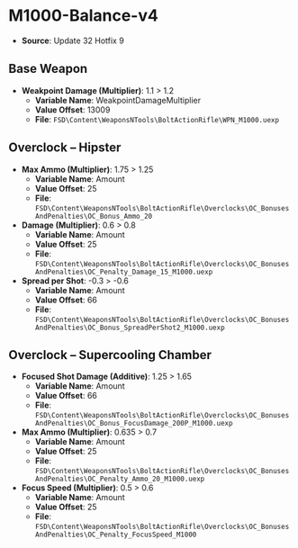 # M1000-Balance-v4
* **Source**: Update 32 Hotfix 9

## Base Weapon
* **Weakpoint Damage (Multiplier)**: 1.1 > 1.2
  * **Variable Name**: WeakpointDamageMultiplier
  * **Value Offset**: 13009
  * **File**: `FSD\Content\WeaponsNTools\BoltActionRifle\WPN_M1000.uexp`

## Overclock – Hipster
* **Max Ammo (Multiplier)**: 1.75 > 1.25
  * **Variable Name**: Amount
  * **Value Offset**: 25
  * **File**: `FSD\Content\WeaponsNTools\BoltActionRifle\Overclocks\OC_BonusesAndPenalties\OC_Bonus_Ammo_20`
* **Damage (Multiplier)**: 0.6 > 0.8
  * **Variable Name**: Amount
  * **Value Offset**: 25
  * **File**: `FSD\Content\WeaponsNTools\BoltActionRifle\Overclocks\OC_BonusesAndPenalties\OC_Penalty_Damage_15_M1000.uexp`
* **Spread per Shot**: -0.3 > -0.6
  * **Variable Name**: Amount
  * **Value Offset**: 66
  * **File**: `FSD\Content\WeaponsNTools\BoltActionRifle\Overclocks\OC_BonusesAndPenalties\OC_Bonus_SpreadPerShot2_M1000.uexp`

## Overclock – Supercooling Chamber
* **Focused Shot Damage (Additive)**: 1.25 > 1.65
  * **Variable Name**: Amount
  * **Value Offset**: 66
  * **File**: `FSD\Content\WeaponsNTools\BoltActionRifle\Overclocks\OC_BonusesAndPenalties\OC_Bonus_FocusDamage_200P_M1000.uexp`
* **Max Ammo (Multiplier)**: 0.635 > 0.7
  * **Variable Name**: Amount
  * **Value Offset**: 25
  * **File**: `FSD\Content\WeaponsNTools\BoltActionRifle\Overclocks\OC_BonusesAndPenalties\OC_Penalty_Ammo_20_M1000.uexp`
* **Focus Speed (Multiplier)**: 0.5 > 0.6
  * **Variable Name**: Amount
  * **Value Offset**: 25
  * **File**: `FSD\Content\WeaponsNTools\BoltActionRifle\Overclocks\OC_BonusesAndPenalties\OC_Penalty_FocusSpeed_M1000`
